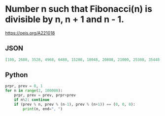 # Number n such that Fibonacci\(n\) is divisible by n, n \+ 1 and n \- 1\.
https://oeis.org/A221018
## JSON
```JSON
[108, 2688, 3528, 4968, 6480, 15288, 18048, 20808, 21000, 25308, 35448, 47520, 62928, 68208, 81648, 82008, 97608, 103968, 108288, 116928, 137088, 139968, 151848, 162288, 196560, 197568, 200928, 235008, 238728, 253368, 278208, 363888, 379008, 400248, 444528, 449568, 457608]
```
## Python
```Python
prpr, prev = 0, 1
for n in range(2, 100000):
    prpr, prev = prev, prpr+prev
    if n%2: continue
    if (prev % n, prev % (n-1), prev % (n+1)) == (0, 0, 0):
        print(n, end=", ")
```
